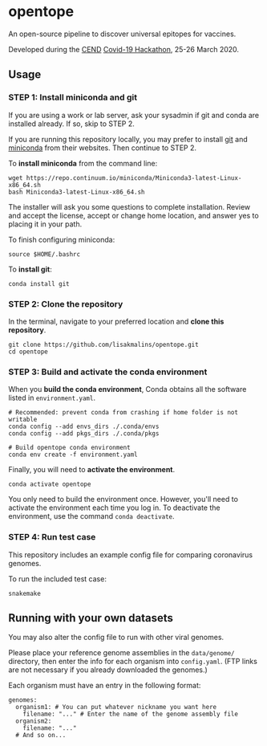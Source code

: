# opentope

An open-source pipeline to discover universal epitopes for vaccines.

Developed during the [CEND](http://cend.globalhealth.berkeley.edu/) [Covid-19 Hackathon](https://www.cendcoronavirushackathon.com/), 25-26 March 2020.

## Usage

### STEP 1: Install miniconda and git
If you are using a work or lab server, ask your sysadmin if git and conda are installed already. If so, skip to STEP 2.

If you are running this repository locally, you may prefer to install [git](https://git-scm.com/downloads) and [miniconda](https://conda.io/en/latest/miniconda.html) from their websites. Then continue to STEP 2.

To __install miniconda__ from the command line:
```
wget https://repo.continuum.io/miniconda/Miniconda3-latest-Linux-x86_64.sh
bash Miniconda3-latest-Linux-x86_64.sh
```

The installer will ask you some questions to complete installation. Review and accept the license, accept or change home location, and answer yes to placing it in your path.

To finish configuring miniconda:
```
source $HOME/.bashrc
```

To __install git__:
```
conda install git
```

### STEP 2: Clone the repository

In the terminal, navigate to your preferred location and __clone this repository__.

```
git clone https://github.com/lisakmalins/opentope.git
cd opentope
```

### STEP 3: Build and activate the conda environment
When you __build the conda environment__, Conda obtains all the software listed in `environment.yaml`.
```
# Recommended: prevent conda from crashing if home folder is not writable
conda config --add envs_dirs ./.conda/envs
conda config --add pkgs_dirs ./.conda/pkgs

# Build opentope conda environment
conda env create -f environment.yaml
```

Finally, you will need to __activate the environment__.
```
conda activate opentope
```

You only need to build the environment once. However, you'll need to activate the environment each time you log in. To deactivate the environment, use the command `conda deactivate`.

### STEP 4: Run test case
This repository includes an example config file for comparing coronavirus genomes.

To run the included test case:
```
snakemake
```

## Running with your own datasets
You may also alter the config file to run with other viral genomes.

Please place your reference genome assemblies in the `data/genome/` directory, then enter the info for each organism into `config.yaml`. (FTP links are not necessary if you already downloaded the genomes.)

Each organism must have an entry in the following format:
```
genomes:
  organism1: # You can put whatever nickname you want here
    filename: "..." # Enter the name of the genome assembly file
  organism2:
    filename: "..."
  # And so on...
```

